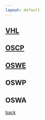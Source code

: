 ```yaml
---
layout: default
---
```


## [VHL](./review/vhl.md)

## [OSCP](./review/oscp.md)

## [OSWE](./review/oswe.md)

## OSWP

## OSWA



[back](./)
